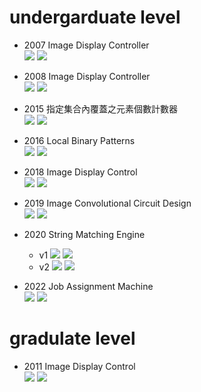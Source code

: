 # undergarduate level
- 2007 Image Display Controller  
        ![](https://img.shields.io/badge/area-14275-pink) ![](https://img.shields.io/badge/timing-9560-lightblue)
- 2008 Image Display Controller  
        ![](https://img.shields.io/badge/area-41185-pink) ![](https://img.shields.io/badge/timing-7336-lightblue)

  
- 2015 指定集合內覆蓋之元素個數計數器   
   ![](https://img.shields.io/badge/area-4906-pink) ![](https://img.shields.io/badge/timing-84580-lightblue)

  
- 2016 Local Binary Patterns  
  ![](https://img.shields.io/badge/area-6482-pink) ![](https://img.shields.io/badge/timing-1397128-lightblue)


- 2018 Image Display Control  
  ![](https://img.shields.io/badge/area-127784-pink) ![](https://img.shields.io/badge/timing-6686-lightblue)

- 2019 Image Convolutional Circuit Design   
  ![](https://img.shields.io/badge/area-34883-pink) ![](https://img.shields.io/badge/timing-1432421-lightblue)

- 2020 String Matching Engine
    - v1 ![](https://img.shields.io/badge/area-17118-pink) ![](https://img.shields.io/badge/timing-34540-lightblue)
    - v2 ![](https://img.shields.io/badge/area-19176-pink) ![](https://img.shields.io/badge/timing-32780-lightblue)

- 2022 Job Assignment Machine  
  ![](https://img.shields.io/badge/area-7504-pink) ![](https://img.shields.io/badge/Get_valid_at_cycle-500602-lightblue)

# gradulate level
- 2011 Image Display Control  
  ![](https://img.shields.io/badge/area-80375-pink) ![](https://img.shields.io/badge/timing-4422-lightblue)
